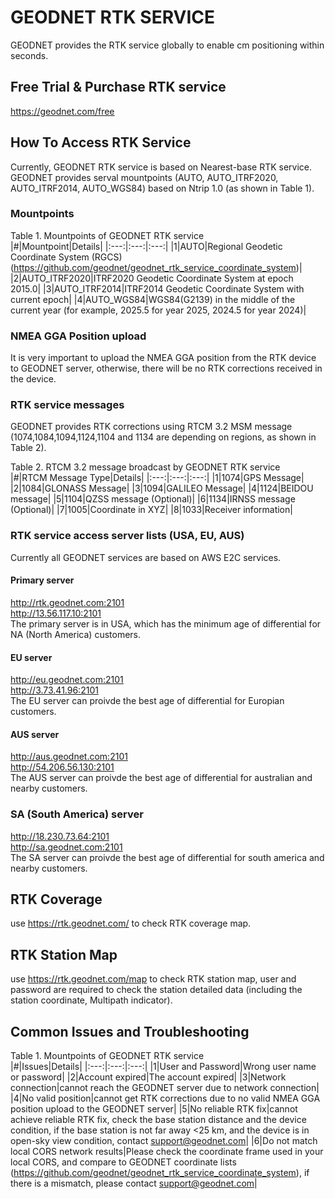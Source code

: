 # GEODNET RTK SERVICE
GEODNET provides the RTK service globally to enable cm positioning within seconds.

## Free Trial & Purchase RTK service
https://geodnet.com/free  

## How To Access RTK Service
Currently, GEODNET RTK service is based on Nearest-base RTK service. GEODNET provides serval mountpoints (AUTO, AUTO_ITRF2020, AUTO_ITRF2014, AUTO_WGS84) based on Ntrip 1.0 (as shown in Table 1).  

### Mountpoints
Table 1. Mountpoints of GEODNET RTK service  
|#|Mountpoint|Details|
|:---:|:---:|:---:|
|1|AUTO|Regional Geodetic Coordinate System (RGCS) (https://github.com/geodnet/geodnet_rtk_service_coordinate_system)|
|2|AUTO_ITRF2020|ITRF2020 Geodetic Coordinate System at epoch 2015.0|
|3|AUTO_ITRF2014|ITRF2014 Geodetic Coordinate System with current epoch|
|4|AUTO_WGS84|WGS84(G2139) in the middle of the current year (for example, 2025.5 for year 2025, 2024.5 for year 2024)|

### NMEA GGA Position upload
It is very important to upload the NMEA GGA position from the RTK device to GEODNET server, otherwise, there will be no RTK corrections received in the device.  

### RTK service messages
GEODNET provides RTK corrections using RTCM 3.2 MSM message (1074,1084,1094,1124,1104 and 1134 are depending on regions, as shown in Table 2). 

Table 2. RTCM 3.2 message broadcast by GEODNET RTK service  
|#|RTCM Message Type|Details|
|:---:|:---:|:---:|
|1|1074|GPS Message|
|2|1084|GLONASS Message|
|3|1094|GALILEO Message|
|4|1124|BEIDOU message|
|5|1104|QZSS message (Optional)|
|6|1134|IRNSS message (Optional)|
|7|1005|Coordinate in XYZ|
|8|1033|Receiver information|

### RTK service access server lists (USA, EU, AUS)

Currently all GEODNET services are based on AWS E2C services.

#### Primary server
http://rtk.geodnet.com:2101  
http://13.56.117.10:2101  
The primary server is in USA, which has the minimum age of differential for NA (North America) customers. 
#### EU server
http://eu.geodnet.com:2101  
http://3.73.41.96:2101  
The EU server can proivde the best age of differential for Europian customers.    
#### AUS server
http://aus.geodnet.com:2101  
http://54.206.56.130:2101  
The AUS server can proivde the best age of differential for australian and nearby customers.    
### SA (South America) server
http://18.230.73.64:2101  
http://sa.geodnet.com:2101  
The SA server can proivde the best age of differential for south america and nearby customers.

## RTK Coverage
use https://rtk.geodnet.com/ to check RTK coverage map.   

## RTK Station Map
use https://rtk.geodnet.com/map to check RTK station map, user and password are required to check the station detailed data (including the station coordinate, Multipath indicator).   

## Common Issues and Troubleshooting
Table 1. Mountpoints of GEODNET RTK service  
|#|Issues|Details|
|:---:|:---:|:---:|
|1|User and Password|Wrong user name or password|
|2|Account expired|The account expired|
|3|Network connection|cannot reach the GEODNET server due to network connection|
|4|No valid position|cannot get RTK corrections due to no valid NMEA GGA position upload to the GEODNET server|
|5|No reliable RTK fix|cannot achieve reliable RTK fix, check the base station distance and the device condition, if the base station is not far away <25 km, and the device is in open-sky view condition, contact support@geodnet.com|
|6|Do not match local CORS network results|Please check the coordinate frame used in your local CORS, and compare to GEODNET coordinate lists (https://github.com/geodnet/geodnet_rtk_service_coordinate_system), if there is a mismatch, please contact support@geodnet.com|



